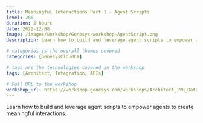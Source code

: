 ```yaml
---
title: Meaningful Interactions Part 1 - Agent Scripts
level: 200
duration: 2 hours
date: 2022-12-08
image: /images/workshop/Genesys-workshop-AgentScript.png
description: Learn how to build and leverage agent scripts to empower agents to create meaningful interactions.

# categories is the overall themes covered 
categories: [GenesysCloudCX]

# tags are the technologies covered in the workshop
tags: [Architect, Integration, APIs]

# Full URL to the workshop
workshop_url: https://workshop.genesys.com/workshops/Architect_IVR_Data-Actions/
---
```


Learn how to build and leverage agent scripts to empower agents to create meaningful interactions.

